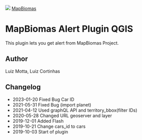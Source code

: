 <!-- mapbiomas-->
[mapbiomas_logo]: https://s3.amazonaws.com/alerta.mapbiomas.org/Logo-Mapbiomas-2019-v2.png

![][mapbiomas_logo]
[MapBiomas](http://alerta.mapbiomas.org/)

# MapBiomas Alert Plugin QGIS

This plugin lets you get alert from MapBiomas Project.

## Author
Luiz Motta, Luiz Cortinhas

## Changelog
- 2023-01-20
Fixed Bug Car ID
- 2021-05-31
Fixed Bug (import planet)
- 2021-04-12
Used graphQL API and territory_bbox(filter IDs)
- 2020-05-28
Changed URL geoserver and layer
- 2019-12-01
Added Flash
- 2019-10-21
Change cars_id to cars
- 2019-10-03
Start of plugin
